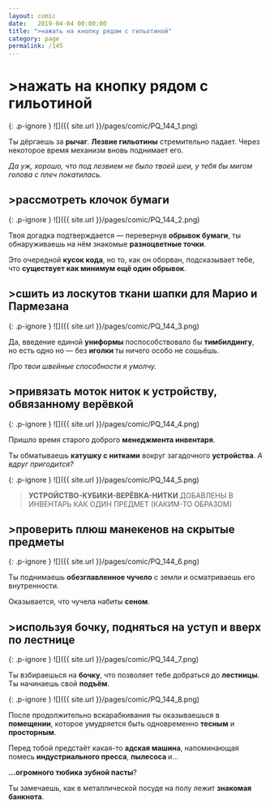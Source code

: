 ```yaml
---
layout: comic
date:   2019-04-04 00:00:00 
title: ">нажать на кнопку рядом с гильотиной"
category: page
permalink: /145
---
```

# >нажать на кнопку рядом с гильотиной

{: .p-ignore }
![]({{ site.url }}/pages/comic/PQ_144_1.png)

Ты дёргаешь за <strong>рычаг</strong>. <strong>Лезвие гильотины</strong> стремительно падает. Через некоторое время механизм вновь поднимает его.

<em>Да уж, хорошо, что под лезвием не было твоей шеи, у тебя бы мигом голова с плеч покатилась.</em>

## >рассмотреть клочок бумаги

{: .p-ignore }
![]({{ site.url }}/pages/comic/PQ_144_2.png)

Твоя догадка подтверждается — перевернув <strong>обрывок бумаги</strong>, ты обнаруживаешь на нём знакомые <strong>разноцветные точки</strong>.

Это очередной <strong>кусок кода</strong>, но то, как он оборван, подсказывает тебе, что <strong>существует как минимум ещё один обрывок</strong>.

## >сшить из лоскутов ткани шапки для Марио и Пармезана

{: .p-ignore }
![]({{ site.url }}/pages/comic/PQ_144_3.png)

Да, введение единой <strong>униформы </strong>поспособствовало бы <strong>тимбилдингу</strong>, но есть одно но — без <strong>иголки </strong>ты ничего особо не сошьёшь. 

<em>Про твои швейные способности я умолчу.</em>

## >привязать моток ниток к устройству, обвязанному верёвкой

{: .p-ignore }
![]({{ site.url }}/pages/comic/PQ_144_4.png)

Пришло время старого доброго <strong>менеджмента инвентаря</strong>.

Ты обматываешь <strong>катушку с нитками</strong> вокруг загадочного <strong>устройства</strong>. <em>А вдруг пригодится?</em>

{: .p-ignore }
![]({{ site.url }}/pages/comic/PQ_144_5.png)

<blockquote><strong>УСТРОЙСТВО-КУБИКИ-ВЕРЁВКА-НИТКИ</strong> ДОБАВЛЕНЫ В ИНВЕНТАРЬ КАК ОДИН ПРЕДМЕТ (КАКИМ-ТО ОБРАЗОМ)</blockquote>

## >проверить плюш манекенов на скрытые предметы

{: .p-ignore }
![]({{ site.url }}/pages/comic/PQ_144_6.png)

Ты поднимаешь <strong>обезглавленное чучело</strong> с земли и осматриваешь его внутренности. 

Оказывается, что чучела набиты <strong>сеном</strong>.

## >используя бочку, подняться на уступ и вверх по лестнице

{: .p-ignore }
![]({{ site.url }}/pages/comic/PQ_144_7.png)

Ты взбираешься на <strong>бочку</strong>, что позволяет тебе добраться до <strong>лестницы</strong>. Ты начинаешь свой <strong>подъём</strong>.

{: .p-ignore }
![]({{ site.url }}/pages/comic/PQ_144_8.png)

После продолжительно вскарабкивания ты оказываешься в <strong>помещении</strong>, которое умудряется быть одновременно <strong>тесным</strong> и <strong>просторным</strong>.

Перед тобой предстаёт какая-то <strong>адская машина</strong>, напоминающая помесь <strong>индустриального пресса</strong>, <strong>пылесоса </strong>и… 

<strong>…огромного тюбика зубной пасты</strong>?

Ты замечаешь, как в металлической посуде на полу лежит <strong>знакомая банкнота</strong>.

